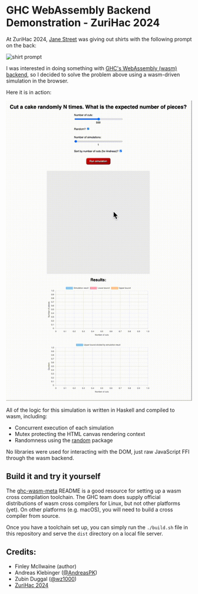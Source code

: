 # GHC WebAssembly Backend Demonstration - ZuriHac 2024

At ZuriHac 2024, [Jane Street](https://www.janestreet.com/) was giving out
shirts with the following prompt on the back:

![shirt prompt](./assets/shirt.png)

I was interested in doing something with [GHC's WebAssembly (wasm)
backend](https://ghc.gitlab.haskell.org/ghc/doc/users_guide/wasm.html), so I
decided to solve the problem above using a wasm-driven simulation in the
browser.

Here it is in action:

![demo gif](./assets/gif.gif)

All of the logic for this simulation is written in Haskell and compiled to wasm,
including:

- Concurrent execution of each simulation
- Mutex protecting the HTML canvas rendering context
- Randomness using the [random](https://hackage.haskell.org/package/random)
  package

No libraries were used for interacting with the DOM, just raw JavaScript FFI
through the wasm backend.

## Build it and try it yourself

The [ghc-wasm-meta](https://gitlab.haskell.org/ghc/ghc-wasm-meta) README is a
good resource for setting up a wasm cross compilation toolchain. The GHC team
does supply official distributions of wasm cross compilers for Linux, but not
other platforms (yet). On other platforms (e.g. macOS), you will need to build a
cross compiler from source.

Once you have a toolchain set up, you can simply run the `./build.sh` file in
this repository and serve the `dist` directory on a local file server.

## Credits:

- Finley McIlwaine (author)
- Andreas Klebinger ([@AndreasPK](https://github.com/AndreasPK))
- Zubin Duggal ([@wz1000](https://github.com/wz1000))
- [ZuriHac 2024](https://zfoh.ch/zurihac2024/)
